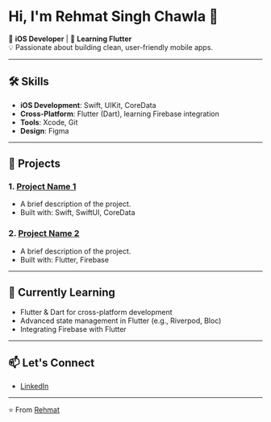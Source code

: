# Hi, I'm Rehmat Singh Chawla 👋

🚀 **iOS Developer** | 🌱 **Learning Flutter**  
💡 Passionate about building clean, user-friendly mobile apps.

---

## 🛠️ Skills

- **iOS Development**: Swift, UIKit, CoreData
- **Cross-Platform**: Flutter (Dart), learning Firebase integration
- **Tools**: Xcode, Git
- **Design**: Figma

---

## 📱 Projects

### 1. [Project Name 1](https://github.com/yourusername/project1)
- A brief description of the project.
- Built with: Swift, SwiftUI, CoreData

### 2. [Project Name 2](https://github.com/yourusername/project2)
- A brief description of the project.
- Built with: Flutter, Firebase

---

## 🌱 Currently Learning

- Flutter & Dart for cross-platform development
- Advanced state management in Flutter (e.g., Riverpod, Bloc)
- Integrating Firebase with Flutter

---

## 📫 Let's Connect

- [LinkedIn](https://linkedin.com/in/rhmt80)


---

⭐️ From [Rehmat](https://github.com/rhmt80)
